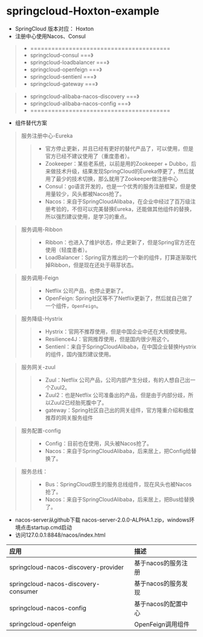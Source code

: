 # springcloud-Hoxton-example
 * SpringCloud 版本对应： Hoxton
 * 注册中心使用Nacos、Consul
> * ========================================
> * springcloud-consul                      ===》
> * springcloud-loadbalancer                ===》
> * springcloud-openfeign                   ===》
> * springcloud-sentienl                    ===》
> * springcloud-gateway                     ===》

> * springcloud-alibaba-nacos-discovery     ===》
> * springcloud-alibaba-nacos-config        ===》
> * ========================================

* 组件替代方案
> 服务注册中心-Eureka
>> * 官方停止更新，并且已经有更好的替代产品了，可以使用，但是官方已经不建议使用了（重度患者）。
>> * Zookeeper：某些老系统，以前是用的Zookeeper + Dubbo，后来做技术升级，结果发现SpringCloud的Eureka停更了，然后就用了最少的技术切换，那么就用了Zookeeper做注册中心
>> * Consul：go语言开发的，也是一个优秀的服务注册框架，但是使用量较少，风头都被Nacos抢了。
>> * Nacos：来自于SpringCloudAlibaba，在企业中经过了百万级注册考验的，不但可以完美替换Eureka，还能做其他组件的替换，所以强烈建议使用，是学习的重点。

> 服务调用-Ribbon
>> * Ribbon：也进入了维护状态，停止更新了，但是Spring官方还在使用（轻度患者）。
>> * LoadBalancer：Spring官方推出的一个新的组件，打算逐渐取代掉Ribbon，但是现在还处于萌芽状态。

> 服务调用-Feign
>> * Netflix 公司产品，也停止更新了。
>> * OpenFeign: Spring社区等不了Netflix更新了，然后就自己做了一个组件，`OpenFeign`。

> 服务降级-Hystrix
>> * Hystrix：官网不推荐使用，但是中国企业中还在大规模使用。
>> * Resilience4J：官网推荐使用，但是国内很少用这个。
>> * Sentienl：来自于SpringCloudAlibaba，在中国企业替换Hystrix的组件，国内强烈建议使用。

> 服务网关-zuul
>> * Zuul：Netflix 公司产品，公司内部产生分歧，有的人想自己出一个Zuul2。
>> * Zuul2：也是Netflix 公司准备出的产品，但是由于内部分歧，所以Zuul2已经胎死腹中了。
>> * gateway：Spring社区自己出的网关组件，官方隆重介绍和极度推荐的网关服务组件

> 服务配置-config
>> * Config：目前也在使用，风头被Nacos抢了。
>> * Nacos：来自于SpringCloudAlibaba，后来居上，把Config给替换了。

> 服务总线：
>> * Bus：SpringCloud原生的服务总线组件，现在风头也被Nacos抢了。
>> * Nacos：来自于SpringCloudAlibaba，后来居上，把Bus给替换了。

* nacos-server从github下载 nacos-server-2.0.0-ALPHA.1.zip，windows环境点击startup.cmd启动
* 访问127.0.0.1:8848/nacos/index.html

| 应用 | 描述 | 
| :--- | :--- |
| springcloud-nacos-discovery-provider | 基于nacos的服务注册 | 
| springcloud-nacos-discovery-consumer | 基于nacos的服务发现 |
| springcloud-nacos-config | 基于nacos的配置中心 |
| springcloud-openfeign | OpenFeign调用组件 |
